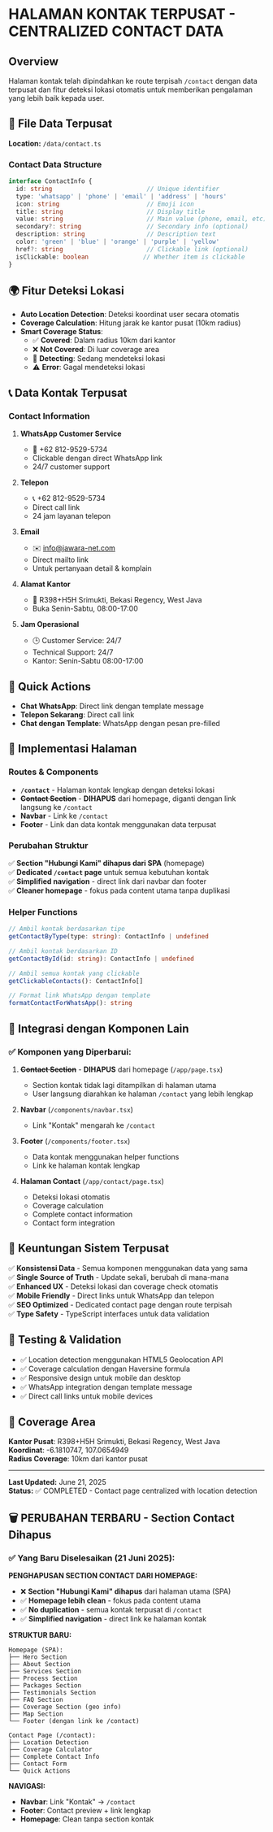 # HALAMAN KONTAK TERPUSAT - CENTRALIZED CONTACT DATA

## Overview
Halaman kontak telah dipindahkan ke route terpisah `/contact` dengan data terpusat dan fitur deteksi lokasi otomatis untuk memberikan pengalaman yang lebih baik kepada user.

## 📁 **File Data Terpusat**
**Location:** `/data/contact.ts`

### Contact Data Structure
```typescript
interface ContactInfo {
  id: string                          // Unique identifier
  type: 'whatsapp' | 'phone' | 'email' | 'address' | 'hours'
  icon: string                        // Emoji icon
  title: string                       // Display title
  value: string                       // Main value (phone, email, etc)
  secondary?: string                  // Secondary info (optional)
  description: string                 // Description text
  color: 'green' | 'blue' | 'orange' | 'purple' | 'yellow'
  href?: string                       // Clickable link (optional)
  isClickable: boolean               // Whether item is clickable
}
```

## 🌍 **Fitur Deteksi Lokasi**
- **Auto Location Detection**: Deteksi koordinat user secara otomatis
- **Coverage Calculation**: Hitung jarak ke kantor pusat (10km radius)
- **Smart Coverage Status**: 
  - ✅ **Covered**: Dalam radius 10km dari kantor
  - ❌ **Not Covered**: Di luar coverage area
  - 🔄 **Detecting**: Sedang mendeteksi lokasi
  - ⚠️ **Error**: Gagal mendeteksi lokasi

## 📞 **Data Kontak Terpusat**

### Contact Information
1. **WhatsApp Customer Service**
   - 📱 +62 812-9529-5734
   - Clickable dengan direct WhatsApp link
   - 24/7 customer support

2. **Telepon**
   - 📞 +62 812-9529-5734  
   - Direct call link
   - 24 jam layanan telepon

3. **Email**
   - ✉️ info@jawara-net.com
   - Direct mailto link
   - Untuk pertanyaan detail & komplain

4. **Alamat Kantor**
   - 📍 R398+H5H Srimukti, Bekasi Regency, West Java
   - Buka Senin-Sabtu, 08:00-17:00

5. **Jam Operasional**
   - 🕒 Customer Service: 24/7
   - Technical Support: 24/7
   - Kantor: Senin-Sabtu 08:00-17:00

## 🚀 **Quick Actions**
- **Chat WhatsApp**: Direct link dengan template message
- **Telepon Sekarang**: Direct call link
- **Chat dengan Template**: WhatsApp dengan pesan pre-filled

## 📱 **Implementasi Halaman**

### Routes & Components
- **`/contact`** - Halaman kontak lengkap dengan deteksi lokasi
- **~~Contact Section~~** - **DIHAPUS** dari homepage, diganti dengan link langsung ke `/contact`
- **Navbar** - Link ke `/contact`
- **Footer** - Link dan data kontak menggunakan data terpusat

### Perubahan Struktur
✅ **Section "Hubungi Kami" dihapus dari SPA** (homepage)  
✅ **Dedicated `/contact` page** untuk semua kebutuhan kontak  
✅ **Simplified navigation** - direct link dari navbar dan footer  
✅ **Cleaner homepage** - fokus pada content utama tanpa duplikasi  

### Helper Functions
```typescript
// Ambil kontak berdasarkan tipe
getContactByType(type: string): ContactInfo | undefined

// Ambil kontak berdasarkan ID
getContactById(id: string): ContactInfo | undefined

// Ambil semua kontak yang clickable
getClickableContacts(): ContactInfo[]

// Format link WhatsApp dengan template
formatContactForWhatsApp(): string
```

## 🔗 **Integrasi dengan Komponen Lain**

### ✅ Komponen yang Diperbarui:
1. **~~Contact Section~~** - **DIHAPUS** dari homepage (`/app/page.tsx`)
   - Section kontak tidak lagi ditampilkan di halaman utama
   - User langsung diarahkan ke halaman `/contact` yang lebih lengkap

2. **Navbar** (`/components/navbar.tsx`)
   - Link "Kontak" mengarah ke `/contact`

3. **Footer** (`/components/footer.tsx`)
   - Data kontak menggunakan helper functions
   - Link ke halaman kontak lengkap

4. **Halaman Contact** (`/app/contact/page.tsx`)
   - Deteksi lokasi otomatis
   - Coverage calculation 
   - Complete contact information
   - Contact form integration

## 🌟 **Keuntungan Sistem Terpusat**

✅ **Konsistensi Data** - Semua komponen menggunakan data yang sama  
✅ **Single Source of Truth** - Update sekali, berubah di mana-mana  
✅ **Enhanced UX** - Deteksi lokasi dan coverage check otomatis  
✅ **Mobile Friendly** - Direct links untuk WhatsApp dan telepon  
✅ **SEO Optimized** - Dedicated contact page dengan route terpisah  
✅ **Type Safety** - TypeScript interfaces untuk data validation  

## 🧪 **Testing & Validation**
- ✅ Location detection menggunakan HTML5 Geolocation API
- ✅ Coverage calculation dengan Haversine formula
- ✅ Responsive design untuk mobile dan desktop
- ✅ WhatsApp integration dengan template message
- ✅ Direct call links untuk mobile devices

## 📍 **Coverage Area**
**Kantor Pusat**: R398+H5H Srimukti, Bekasi Regency, West Java  
**Koordinat**: -6.1810747, 107.0654949  
**Radius Coverage**: 10km dari kantor pusat  

---
**Last Updated:** June 21, 2025  
**Status:** ✅ COMPLETED - Contact page centralized with location detection

## 🗑️ **PERUBAHAN TERBARU - Section Contact Dihapus**

### ✅ **Yang Baru Diselesaikan (21 Juni 2025):**

**PENGHAPUSAN SECTION CONTACT DARI HOMEPAGE:**
- ❌ **Section "Hubungi Kami" dihapus** dari halaman utama (SPA)
- ✅ **Homepage lebih clean** - fokus pada content utama
- ✅ **No duplication** - semua kontak terpusat di `/contact`
- ✅ **Simplified navigation** - direct link ke halaman kontak

**STRUKTUR BARU:**
```
Homepage (SPA):
├── Hero Section
├── About Section  
├── Services Section
├── Process Section
├── Packages Section
├── Testimonials Section
├── FAQ Section
├── Coverage Section (geo info)
├── Map Section
└── Footer (dengan link ke /contact)

Contact Page (/contact):
├── Location Detection
├── Coverage Calculator
├── Complete Contact Info
├── Contact Form
└── Quick Actions
```

**NAVIGASI:**
- **Navbar**: Link "Kontak" → `/contact` 
- **Footer**: Contact preview + link lengkap
- **Homepage**: Clean tanpa section kontak
